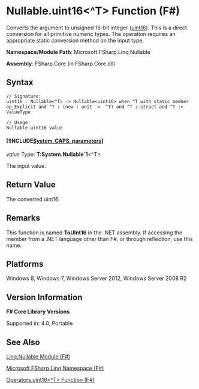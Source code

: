 # Nullable.uint16<^T> Function (F#)

Converts the argument to unsigned 16-bit integer ([uint16](http://msdn.microsoft.com/en-us/library/2ab2f1fa-344e-4fcf-a688-5024c589630b)). This is a direct conversion for all primitive numeric types. The operation requires an appropriate static conversion method on the input type.

**Namespace/Module Path**: Microsoft.FSharp.Linq.Nullable

**Assembly**: FSharp.Core (in FSharp.Core.dll)


## Syntax

```
// Signature:
uint16 : Nullable<^T> -> Nullable<uint16> when ^T with static member op_Explicit and ^T : (new : unit ->  ^T) and ^T : struct and ^T :> ValueType

// Usage:
Nullable.uint16 value
```

#### [!INCLUDE[System_CAPS_parameters](//System/Token/System_CAPS_parameters_md.md)]
*value*
Type: **T:System.Nullable&#96;1**&lt;^T&gt;


The input value.




## Return Value
The converted uint16.


## Remarks
This function is named **ToUInt16** in the .NET assembly. If accessing the member from a .NET language other than F#, or through reflection, use this name.


## Platforms
Windows 8, Windows 7, Windows Server 2012, Windows Server 2008 R2


## Version Information
**F# Core Library Versions**

Supported in: 4.0, Portable




## See Also
[Linq.Nullable Module &#40;F&#35;&#41;](Linq.Nullable+Module+%28FSharp%29.md)

[Microsoft.FSharp.Linq Namespace &#40;F&#35;&#41;](Microsoft.FSharp.Linq+Namespace+%28FSharp%29.md)

[Operators.uint16&#60;^T&#62; Function &#40;F&#35;&#41;](Operators.uint16%3C%5ET%3E+Function+%28FSharp%29.md)

